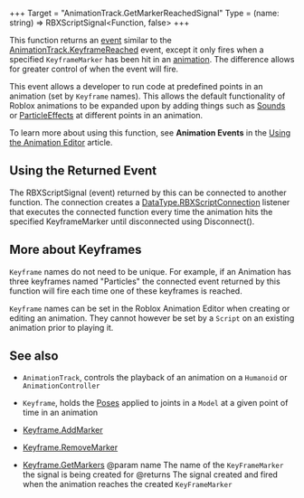 +++
Target = "AnimationTrack.GetMarkerReachedSignal"
Type = (name: string) => RBXScriptSignal<Function, false>
+++

This function returns an [event](https://developer.roblox.com/search#stq=RBXScriptSignal) similar to the [AnimationTrack.KeyframeReached](https://developer.roblox.com/api-reference/event/AnimationTrack/KeyframeReached) event, except it only fires when a specified `KeyframeMarker` has been hit in an [animation](https://developer.roblox.com/api-reference/class/Animation). The difference allows for greater control of when the event will fire.This event allows a developer to run code at predefined points in an animation (set by `Keyframe` names). This allows the default functionality of Roblox animations to be expanded upon by adding things such as [Sounds](https://developer.roblox.com/api-reference/class/Sound) or [ParticleEffects](https://developer.roblox.com/api-reference/class/ParticleEmitter) at different points in an animation.To learn more about using this function, see **Animation&nbsp;Events** in the [Using the Animation Editor](https://developer.roblox.com/search#stq=using%20animation%20editor) article.## Using the Returned EventThe RBXScriptSignal (event) returned by this can be connected to another function. The connection creates a [DataType.RBXScriptConnection](https://developer.roblox.com/search#stq=RBXScriptConnection) listener that executes the connected function every time the animation hits the specified KeyframeMarker until disconnected using Disconnect().## More about Keyframes`Keyframe` names do not need to be unique. For example, if an Animation has three keyframes named "Particles" the connected event returned by this function will fire each time one of these keyframes is reached.`Keyframe` names can be set in the Roblox Animation Editor when creating or editing an animation. They cannot however be set by a `Script` on an existing animation prior to playing it.## See also - `AnimationTrack`, controls the playback of an animation on a `Humanoid` or `AnimationController` - `Keyframe`,  holds the [Poses](https://developer.roblox.com/api-reference/class/Pose) applied to joints in a `Model` at a given point of time in an animation - [Keyframe.AddMarker](https://developer.roblox.com/api-reference/function/Keyframe/AddMarker) - [Keyframe.RemoveMarker](https://developer.roblox.com/api-reference/function/Keyframe/RemoveMarker) - [Keyframe.GetMarkers](https://developer.roblox.com/api-reference/function/Keyframe/GetMarkers)@param name The name of the `KeyFrameMarker` the signal is being created for@returns The signal created and fired when the animation reaches the created `KeyFrameMarker`